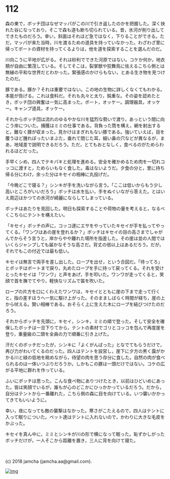 # 112

森の東で，ボッチ団はなぜマッパがこの川で引き返したのかを把握した。深く抉れた谷になっており，そこで森も道も断ち切られている。昔，氷河が削り出してできたものだろう。幸い，斜面はそれほど急ではなく，下りることができる。ただ，マッパが来た当時，川を渡るための道具を持っていなかった。わざわざ里に帰ってボートの資材を持ってくるよりは，他を道を探索することを選んだのだ。  

川向こうに平地が広がる。それは砂利でできた河原ではない。コケか何か，地衣類が自由に繁茂している。そしてそこは，裂掌獣や狡舞鳥に怯えるこちら側とは無縁の平和な世界だとわかった。緊張感のかけらもない，とある生き物を見つけたのだ。  

豚である。豚か？それは重要ではない。この地の生物に詳しくなくてもわかる。本能が告げる。これは食料だ。それも丸々と太り，鈍重な。その姿を認めたとき，ボッチ団の興奮は一気に高まった。ボート，オッケー。調理器具，オッケー。キャンプ道具，オッケー。  

それからボッチ団は流れのゆるやかな川を猛烈な勢いで渡り，あっという間に向こう岸についた。捕獲はミミの仕事である。背負った筒を構え，網を射出すると，難なく豚が収まった。見かけはまぎれもない豚である。強いていえば，目を覆うほど腫れぼったいまぶた，垂れて閉じた耳，細い鼻の穴などが異なるが，まあ，地域差で説明できるだろう。ただ，とてもおとなしく，食べるのがためらわれるほどだった。  

手早くシめ，四人でテキパキと処理を進める。安全を確かめるため肉を一切れコッコに渡すと，ためらいもなく食した。毒はないようだ。夕食の分と，里に持ち帰る分にわけ，余った分はキセイの相棒に丸投げだ。  

「今晩どこで寝る？」シンキが手を洗いながら言う。「ここは低いからもう少し高いところがいいだろう」ボッチは水を払い，手をぬぐいながら答えた。とはいえ周辺はかつての氷河が綺麗にならしてしまっている。  

ボッチはあたりを見回した。明日も探索することや荷物の量を考えると，なるべくこちらにテントを構えたい。  

「キセイ」ボッチの声に，コッコ達にエサをやっていたキセイが手を払ってやってくる。「ワンワはあの崖を登れるか？」ボッチはキセイの目の高さまでしゃがんでからそう言うと，岸からやや離れた場所を指差した。その崖は並の人間ではいくらジャンプしても届かなそうな高さだ。背丈の倍以上はあるだろう。だが，それでもこの付近では最も低い。  

キセイは無言で両手を差し出した。ロープを出せ，という合図だ。「待ってろ」とボッチはボートまで戻り，丸めたロープを手に持って戻ってくる。それを受けとったキセイは「ワンワ」と声をあげ，手を叩いた。ワンワが走ってくると，笑顔で首を撫でてやり，軽快なリズムで笛を吹いた。  

ロープの片方を口にくわえたワンワは，キセイとともに崖の下まで走って行くと，指の差すほうへ一気に駆け上がった。そのまましばらく時間が経ち，崖の上から吠える。賢い相棒である。おそらく上に生えた木にロープを結びつけたのだろう。  

それからボッチを先頭に，キセイ，シンキ，ミミの順で登った。そして安全を確保したボッチは一旦下りてから，テントの素材でゴリとコッコを包んで再度崖を登り，重量級の二頭を全員の力で順番に引き上げた。  

汗だくのボッチだったが，シンキに「よくがんばった」となでてもらうだけで，再び力がわいてくるのだった。四人はテントを設営し，崖下に夕方の黒く靄がかかる川と緑の低地を眺めながら，待望の肉を思う存分に食した。自然の肉が食べられるのは一体いつぶりだろうか。しかもこの豚は一頭だけではない。コケの広がる平地に群れを作っている。  

ふいにボッチは思った。こんな食べ物にありつけたとき，以前はひどいめにあった。皆は笑顔でいるが，誰もが心のどこかにひっかかっているだろう。だから，自分はテントから一番離れた，こちら側の森に目を向けている。いつ襲いかかってきてもいいように。  

幸い，夜になっても敵の襲撃はなかった。寒さがこたえるので，四人はテントに入って眠りについた。ペット達はテントに入れないので，かわりに大きな毛皮をかぶった。  

キセイを真ん中に，ミミとシンキが川の形で横になって眠った。恥ずかしがったボッチだけが，一人そこから距離を置き，三人に背を向けて寝た。  

<br>  
<br>  
(c) 2018 jamcha (jamcha.aa@gmail.com).  

[![img](http://i.creativecommons.org/l/by-nc-sa/4.0/88x31.png)](http://creativecommons.org/licenses/by-nc-sa/4.0/deed)